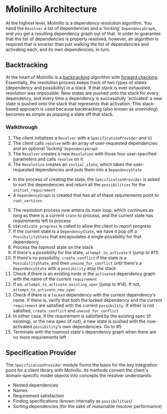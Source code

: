 # Molinillo Architecture

At the highest level, Molinillo is a dependency resolution algorithm.
You hand the `Resolver` a list of dependencies and a 'locking' `DependencyGraph`, and you get a resulting dependency graph out of that.
In order to guarantee that the list of dependencies is properly resolved, however, an algorithm is required that is smarter than just walking the list of dependencies and activating each, and its own dependencies, in turn.

## Backtracking

At the heart of Molinillo is a [backtracking](http://en.wikipedia.org/wiki/Backtracking) algorithm with [forward checking](http://en.wikipedia.org/wiki/Look-ahead_(backtracking)).
Essentially, the resolution process keeps track of two types of states (dependency and possibility) in a stack.
If that stack is ever exhausted, resolution was impossible.
New states are pushed onto the stack for every dependency, and every time a dependency is successfully 'activated' a new state is pushed onto the stack that represents that activation.
This stack-based approach is used because backtracking (also known as *unwinding*) becomes as simple as popping a state off that stack.

### Walkthrough

1. The client initializes a `Resolver` with a `SpecificationProvider` and `UI`
2. The client calls `resolve` with an array of user-requested dependencies and an optional 'locking' `DependencyGraph`
3. The `Resolver` creates a new `Resolution` with those four user-specified parameters and calls `resolve` on it
4. The `Resolution` creates an `initial_state`, which takes the user-requested dependencies and puts them into a `DependencyState`
  - In the process of creating the state, the `SpecificationProvider` is asked to sort the dependencies and return all the `possibilities` for the `initial_requirement`
  - A `DependencyGraph` is created that has all of these requirements point to `root_vertices`
5. The resolution process now enters its main loop, which continues as long as there is a current `state` to process, and the current state has requirements left to process
6. `UI#indicate_progress` is called to allow the client to report progress
7. If the current state is a `DependencyState`, we have it pop off a `PossibilityState` that encapsulates a single possibility for that dependency
8. Process the topmost state on the stack
9. If there's a possibility for the state, `attempt_to_activate` it (jump to #11)
10. If there's no possibility, `create_conflict` if the state is a `PossibilityState`, and then `unwind_for_conflict` until there's a `DependencyState` with a `possibility` atop the stack
11. Check if there is an existing node in the `activated` dependency graph with the name of the current `requirement`
12. If so, `attempt_to_activate_existing_spec` (jump to #14). If not, `attempt_to_activate_new_spec`
13. Check if there is a `locked` dependency with the current dependency's name. If there is, verify that both the locked dependency and the current `requirement` are satisfied with the current `possibility`. If either is not satisfied, `create_conflict` and `unwind_for_conflict`
14. In either case, if the requirement is satisfied by the existing spec (if existing), or the new spec (if not), a new state is pushed with the now-activated `possibility`'s own dependencies. Go to #5
15. Terminate with the topmost state's dependency graph when there are no more requirements left

## Specification Provider

The `SpecificationProvider` module forms the basis for the key integration point for a client library with Molinillo.
Its methods convert the client's domain-specific model objects into concepts the resolver understands:

- Nested dependencies
- Names
- Requirement satisfaction
- Finding specifications (known internally as `possibilities`)
- Sorting dependencies (for the sake of reasonable resolver performance)
